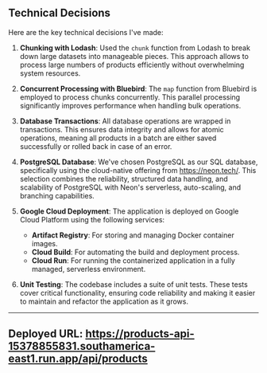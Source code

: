 ## Technical Decisions

Here are the key technical decisions I've made:

1. **Chunking with Lodash**: Used the `chunk` function from Lodash to break down large datasets into manageable pieces. This approach allows to process large numbers of products efficiently without overwhelming system resources.

2. **Concurrent Processing with Bluebird**: The `map` function from Bluebird is employed to process chunks concurrently. This parallel processing significantly improves performance when handling bulk operations.

3. **Database Transactions**: All database operations are wrapped in transactions. This ensures data integrity and allows for atomic operations, meaning all products in a batch are either saved successfully or rolled back in case of an error.

4. **PostgreSQL Database**: We've chosen PostgreSQL as our SQL database, specifically using the cloud-native offering from https://neon.tech/. This selection combines the reliability, structured data handling, and scalability of PostgreSQL with Neon's serverless, auto-scaling, and branching capabilities.

5. **Google Cloud Deployment**: The application is deployed on Google Cloud Platform using the following services:
   - **Artifact Registry**: For storing and managing Docker container images.
   - **Cloud Build**: For automating the build and deployment process.
   - **Cloud Run**: For running the containerized application in a fully managed, serverless environment.

6. **Unit Testing**: The codebase includes a suite of unit tests. These tests cover critical functionality, ensuring code reliability and making it easier to maintain and refactor the application as it grows.

---

## Deployed URL: https://products-api-15378855831.southamerica-east1.run.app/api/products
